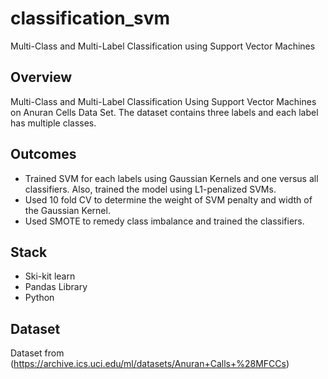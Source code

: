 # classification_svm
Multi-Class and Multi-Label Classification using Support Vector Machines

## Overview

Multi-Class and Multi-Label Classification Using Support Vector Machines on Anuran Cells Data Set. The dataset contains three labels and each label has multiple classes. 

## Outcomes

- Trained SVM for each labels using Gaussian Kernels and one versus all classifiers. Also, trained the model using L1-penalized SVMs. 
- Used 10 fold CV to determine the weight of SVM penalty and width of the Gaussian Kernel. 
- Used SMOTE to remedy class imbalance and trained the classifiers.

## Stack

- Ski-kit learn
- Pandas Library
- Python 

## Dataset

Dataset from (https://archive.ics.uci.edu/ml/datasets/Anuran+Calls+%28MFCCs)